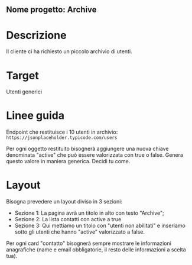 ## Nome progetto: Archive

# Descrizione

Il cliente ci ha richiesto un piccolo archivio di utenti.

# Target

Utenti generici

# Linee guida

Endpoint che restituisce i 10 utenti in archivio:
`https://jsonplaceholder.typicode.com/users`

Per ogni oggetto restituito bisognerà aggiungere una nuova chiave denominata "active" che
può essere valorizzata con true o false. Genera questo valore in maniera generica. Decidi tu
come.

# Layout

Bisogna prevedere un layout diviso in 3 sezioni:

- Sezione 1: La pagina avrà un titolo in alto con testo "Archive";
- Sezione 2: La lista contatti con active a true
- Sezione 3: Qui mettiamo un titolo con "utenti non abilitati" e inseriamo sotto gli utenti
  che hanno "active" valorizzato a false.

Per ogni card "contatto" bisognerà sempre mostrare le informazioni anagrafiche (name e
email obbligatorie, il resto delle informazioni a scelta tua).
